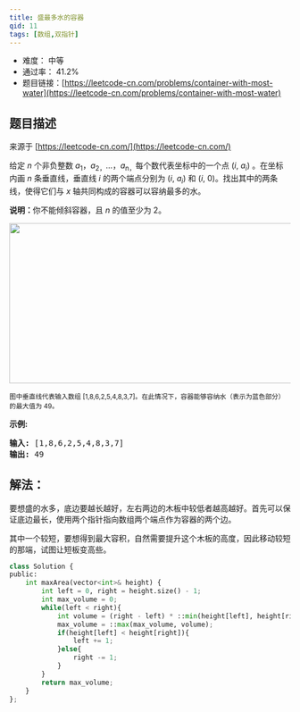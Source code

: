 ```yaml
---
title: 盛最多水的容器
qid: 11
tags: [数组,双指针]
---
```



- 难度： 中等
- 通过率： 41.2%
- 题目链接：[https://leetcode-cn.com/problems/container-with-most-water](https://leetcode-cn.com/problems/container-with-most-water)


## 题目描述

来源于 [https://leetcode-cn.com/](https://leetcode-cn.com/)

<p>给定 <em>n</em> 个非负整数 <em>a</em><sub>1</sub>，<em>a</em><sub>2，</sub>...，<em>a</em><sub>n，</sub>每个数代表坐标中的一个点&nbsp;(<em>i</em>,&nbsp;<em>a<sub>i</sub></em>) 。在坐标内画 <em>n</em> 条垂直线，垂直线 <em>i</em>&nbsp;的两个端点分别为&nbsp;(<em>i</em>,&nbsp;<em>a<sub>i</sub></em>) 和 (<em>i</em>, 0)。找出其中的两条线，使得它们与&nbsp;<em>x</em>&nbsp;轴共同构成的容器可以容纳最多的水。</p>

<p><strong>说明：</strong>你不能倾斜容器，且&nbsp;<em>n</em>&nbsp;的值至少为 2。</p>

<p><img alt="" src="https://aliyun-lc-upload.oss-cn-hangzhou.aliyuncs.com/aliyun-lc-upload/uploads/2018/07/25/question_11.jpg" style="height: 287px; width: 600px;"></p>

<p><small>图中垂直线代表输入数组 [1,8,6,2,5,4,8,3,7]。在此情况下，容器能够容纳水（表示为蓝色部分）的最大值为&nbsp;49。</small></p>



<p><strong>示例:</strong></p>

<pre><strong>输入:</strong> [1,8,6,2,5,4,8,3,7]
<strong>输出:</strong> 49</pre>



## 解法：

要想盛的水多，底边要越长越好，左右两边的木板中较低者越高越好。首先可以保证底边最长，使用两个指针指向数组两个端点作为容器的两个边。

其中一个较短，要想得到最大容积，自然需要提升这个木板的高度，因此移动较短的那端，试图让短板变高些。

```python
class Solution {
public:
    int maxArea(vector<int>& height) {
        int left = 0, right = height.size() - 1;
        int max_volume = 0;
        while(left < right){
            int volume = (right - left) * ::min(height[left], height[right]);
            max_volume = ::max(max_volume, volume);
            if(height[left] < height[right]){
                left += 1;
            }else{
                right -= 1;
            }
        }
        return max_volume;
    }
};
```
